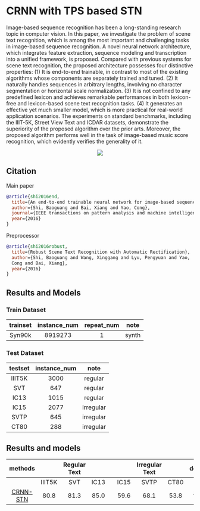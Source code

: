 # CRNN with TPS based STN

<!-- [ABSTRACT] -->
Image-based sequence recognition has been a long-standing research topic in computer vision. In this paper, we investigate the problem of scene text recognition, which is among the most important and challenging tasks in image-based sequence recognition. A novel neural network architecture, which integrates feature extraction, sequence modeling and transcription into a unified framework, is proposed. Compared with previous systems for scene text recognition, the proposed architecture possesses four distinctive properties: (1) It is end-to-end trainable, in contrast to most of the existing algorithms whose components are separately trained and tuned. (2) It naturally handles sequences in arbitrary lengths, involving no character segmentation or horizontal scale normalization. (3) It is not confined to any predefined lexicon and achieves remarkable performances in both lexicon-free and lexicon-based scene text recognition tasks. (4) It generates an effective yet much smaller model, which is more practical for real-world application scenarios. The experiments on standard benchmarks, including the IIIT-5K, Street View Text and ICDAR datasets, demonstrate the superiority of the proposed algorithm over the prior arts. Moreover, the proposed algorithm performs well in the task of image-based music score recognition, which evidently verifies the generality of it.

<!-- [IMAGE] -->
<div align=center>
<img src="https://user-images.githubusercontent.com/22607038/142797788-6b1cd78d-1dd6-4e02-be32-3dbd257c4992.png"/>
</div>

## Citation

Main paper

```bibtex
@article{shi2016end,
  title={An end-to-end trainable neural network for image-based sequence recognition and its application to scene text recognition},
  author={Shi, Baoguang and Bai, Xiang and Yao, Cong},
  journal={IEEE transactions on pattern analysis and machine intelligence},
  year={2016}
}
```

Preprocessor

<!-- [PREPROCESSOR] -->

```bibtex
@article{shi2016robust,
  title={Robust Scene Text Recognition with Automatic Rectification},
  author={Shi, Baoguang and Wang, Xinggang and Lyu, Pengyuan and Yao,
  Cong and Bai, Xiang},
  year={2016}
}
```

## Results and Models

### Train Dataset

| trainset | instance_num | repeat_num | note  |
| :------: | :----------: | :--------: | :---: |
|  Syn90k  |   8919273    |     1      | synth |

### Test Dataset

| testset | instance_num |  note   |
| :-----: | :----------: | :-----: |
| IIIT5K  |     3000     | regular |
|   SVT   |     647      | regular |
|  IC13   |     1015     | regular |
|  IC15   |     2077     |irregular|
|  SVTP   |     645      |irregular|
|  CT80   |     288      |irregular|

## Results and models

|                         methods                          |        | Regular Text |      |     |      | Irregular Text |      |                                                                                    download                                                                                    |
| :------------------------------------------------------: | :----: | :----------: | :--: | :-: | :--: | :------------: | :--: | :----------------------------------------------------------------------------------------------------------------------------------------------------------------------------: |
|                                                   | IIIT5K |     SVT      | IC13 |     | IC15 |      SVTP      | CT80 |
| [CRNN-STN](/configs/textrecog/tps/crnn_tps_academic_dataset.py) |  80.8  |     81.3     | 85.0 |     |  59.6   |       68.1        |  53.8   | [model](https://download.openmmlab.com/mmocr/textrecog/tps/crnn_tps_academic_dataset_20210510-d221a905.pth) \| [log](https://download.openmmlab.com/mmocr/textrecog/tps/20210510_204353.log.json) |
